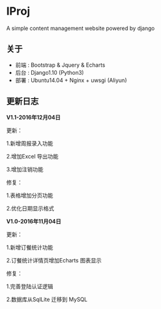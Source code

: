 # IProj

A simple content management website powered by django

## 关于

* 前端 : Bootstrap & Jquery & Echarts
* 后台 : Django1.10 (Python3)
* 部署 : Ubuntu14.04 + Nginx + uwsgi (Aliyun)

## 更新日志

**V1.1-2016年12月04日**

更新：

1.新增周报录入功能

2.增加Excel 导出功能

3.增加注销功能

修复：

1.表格增加分页功能

2.优化日期显示格式

**V1.0-2016年11月04日**

更新：

1.新增订餐统计功能

2.订餐统计详情页增加Echarts 图表显示

修复：

1.完善登陆认证逻辑

2.数据库从SqlLite 迁移到 MySQL
